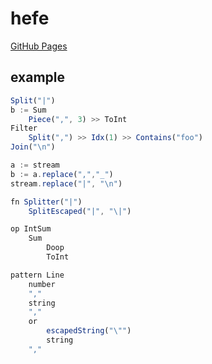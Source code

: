 # hefe

[GitHub Pages](https://mercurywave.github.io/hefe/)

## example

```ts
Split("|")
b := Sum
    Piece(",", 3) >> ToInt
Filter
    Split(",") >> Idx(1) >> Contains("foo")
Join("\n")

a := stream
b := a.replace(",","_")
stream.replace("|", "\n")

fn Splitter("|")
    SplitEscaped("|", "\|")

op IntSum
    Sum
        Doop 
        ToInt

pattern Line
    number
    ","
    string
    ","
    or
        escapedString("\"")
        string
    ","
```